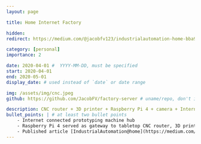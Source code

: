 ```yaml
---
layout: page

title: Home Internet Factory

hidden:
redirect: https://medium.com/@jacobfv123/industrialautomation-home-bba924a3b2f0

category: [personal]
importance: 2

date: 2020-04-01 #  YYYY-MM-DD, must be specified
start: 2020-04-01
end: 2020-05-01
display_date: # used instead of `date` or date range

img: /assets/img/cnc.jpeg
github: https://github.com/JacobFV/factory-server # uname/repo, don't include the prefix `https://github.com/`

description: CNC router + 3D printer + Raspberry Pi 4 + camera + Internet
bullet_points: | # at least two bullet points
    - Internet connected prototyping machine hub
    - Raspberry Pi 4 served as gateway to tabletop CNC router, 3D printer, two cameras, and 3.3V logic I/O auxiliary interfaces
    - Published article [IndustrialAutomation@home](https://medium.com/@jacobfv123/industrialautomation-home-bba924a3b2f0) describing journey to develop and operate home internet factory
---
```

